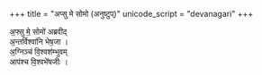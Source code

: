 +++
title = "अप्सु मे सोमो (अनुष्टुप्)"
unicode_script = "devanagari"
+++

अ॒फ्सु मे॒ सोमो॑ अब्रवीद्  
अ॒न्तर्विश्वा॑नि भेष॒जा ।  
अ॒ग्निञ्च॑ वि॒श्वश॑म्भुवम्  
आप॑श्च वि॒श्वभे॑षजीः ।